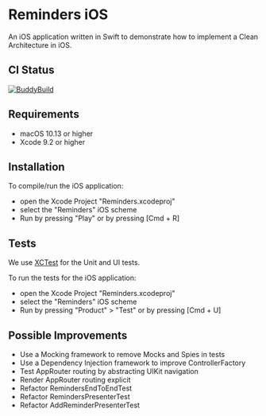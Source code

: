 # Reminders iOS

An iOS application written in Swift to demonstrate how to implement a Clean Architecture in iOS.

## CI Status

[![BuddyBuild](https://dashboard.buddybuild.com/api/statusImage?appID=5a2ecd23fa115200016a72b8&branch=master&build=latest)](https://dashboard.buddybuild.com/apps/5a2ecd23fa115200016a72b8/build/latest?branch=master)

## Requirements

* macOS 10.13 or higher
* Xcode 9.2 or higher

## Installation

To compile/run the iOS application:
* open the Xcode Project "Reminders.xcodeproj"
* select the "Reminders" iOS scheme
* Run by pressing "Play" or by pressing [Cmd + R]

## Tests

We use [XCTest](https://developer.apple.com/documentation/xctest) for the Unit and UI tests.

To run the tests for the iOS application:
* open the Xcode Project "Reminders.xcodeproj"
* select the "Reminders" iOS scheme
* Run by pressing "Product" > "Test" or by pressing [Cmd + U]

## Possible Improvements

* Use a Mocking framework to remove Mocks and Spies in tests
* Use a Dependency Injection framework to improve ControllerFactory
* Test AppRouter routing by abstracting UIKit navigation
* Render AppRouter routing explicit
* Refactor RemindersEndToEndTest
* Refactor RemindersPresenterTest
* Refactor AddReminderPresenterTest
